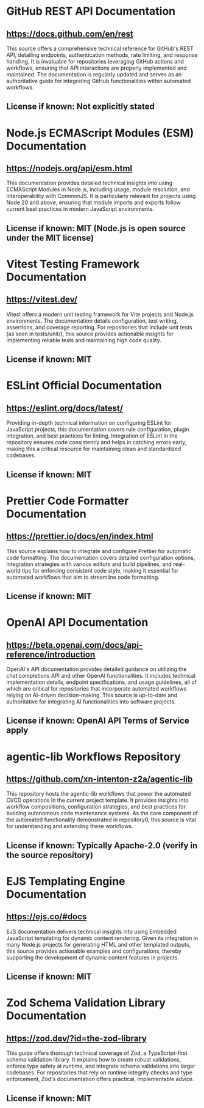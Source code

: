 # GitHub REST API Documentation
## https://docs.github.com/en/rest
This source offers a comprehensive technical reference for GitHub's REST API, detailing endpoints, authentication methods, rate limiting, and response handling. It is invaluable for repositories leveraging GitHub actions and workflows, ensuring that API interactions are properly implemented and maintained. The documentation is regularly updated and serves as an authoritative guide for integrating GitHub functionalities within automated workflows.
## License if known: Not explicitly stated

# Node.js ECMAScript Modules (ESM) Documentation
## https://nodejs.org/api/esm.html
This documentation provides detailed technical insights into using ECMAScript Modules in Node.js, including usage, module resolution, and interoperability with CommonJS. It is particularly relevant for projects using Node 20 and above, ensuring that module imports and exports follow current best practices in modern JavaScript environments.
## License if known: MIT (Node.js is open source under the MIT license)

# Vitest Testing Framework Documentation
## https://vitest.dev/
Vitest offers a modern unit testing framework for Vite projects and Node.js environments. The documentation details configuration, test writing, assertions, and coverage reporting. For repositories that include unit tests (as seen in tests/unit/), this source provides actionable insights for implementing reliable tests and maintaining high code quality.
## License if known: MIT

# ESLint Official Documentation
## https://eslint.org/docs/latest/
Providing in-depth technical information on configuring ESLint for JavaScript projects, this documentation covers rule configuration, plugin integration, and best practices for linting. Integration of ESLint in the repository ensures code consistency and helps in catching errors early, making this a critical resource for maintaining clean and standardized codebases.
## License if known: MIT

# Prettier Code Formatter Documentation
## https://prettier.io/docs/en/index.html
This source explains how to integrate and configure Prettier for automatic code formatting. The documentation covers detailed configuration options, integration strategies with various editors and build pipelines, and real-world tips for enforcing consistent code style, making it essential for automated workflows that aim to streamline code formatting.
## License if known: MIT

# OpenAI API Documentation
## https://beta.openai.com/docs/api-reference/introduction
OpenAI's API documentation provides detailed guidance on utilizing the chat completions API and other OpenAI functionalities. It includes technical implementation details, endpoint specifications, and usage guidelines, all of which are critical for repositories that incorporate automated workflows relying on AI-driven decision-making. This source is up-to-date and authoritative for integrating AI functionalities into software projects.
## License if known: OpenAI API Terms of Service apply

# agentic-lib Workflows Repository
## https://github.com/xn-intenton-z2a/agentic-lib
This repository hosts the agentic-lib workflows that power the automated CI/CD operations in the current project template. It provides insights into workflow compositions, configuration strategies, and best practices for building autonomous code maintenance systems. As the core component of the automated functionality demonstrated in repository0, this source is vital for understanding and extending these workflows.
## License if known: Typically Apache-2.0 (verify in the source repository)

# EJS Templating Engine Documentation
## https://ejs.co/#docs
EJS documentation delivers technical insights into using Embedded JavaScript templating for dynamic content rendering. Given its integration in many Node.js projects for generating HTML and other templated outputs, this source provides actionable examples and configurations, thereby supporting the development of dynamic content features in projects.
## License if known: MIT

# Zod Schema Validation Library Documentation
## https://zod.dev/?id=the-zod-library
This guide offers thorough technical coverage of Zod, a TypeScript-first schema validation library. It explains how to create robust validations, enforce type safety at runtime, and integrate schema validations into larger codebases. For repositories that rely on runtime integrity checks and type enforcement, Zod's documentation offers practical, implementable advice.
## License if known: MIT
